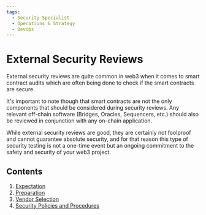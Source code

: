 ```yaml
---
tags:
  - Security Specialist
  - Operations & Strategy
  - Devops
---
```


# External Security Reviews


External security reviews are quite common in web3 when it comes to smart contract audits which are often being done to check if the smart contracts are secure.

It's important to note though that smart contracts are not the only components that should be considered during security reviews. Any relevant off-chain software (Bridges, Oracles, Sequencers, etc.) should also be reviewed in conjunction with any on-chain application.

While external security reviews are good, they are certainly not foolproof and cannot guarantee absolute security, and for that reason this type of security testing is not a one-time event but an ongoing commitment to the safety and security of your web3 project.

## Contents

1. [Expectation](./expectation.md)
2. [Preparation](./preparation.md)
3. [Vendor Selection](./vendor-selection.md)
4. [Security Policies and Procedures](./security-policies-and-procedures.md)